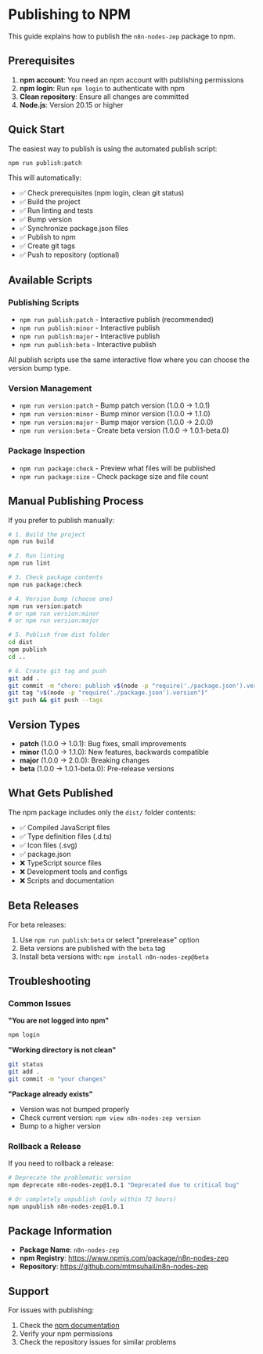 # Publishing to NPM

This guide explains how to publish the `n8n-nodes-zep` package to npm.

## Prerequisites

1. **npm account**: You need an npm account with publishing permissions
2. **npm login**: Run `npm login` to authenticate with npm
3. **Clean repository**: Ensure all changes are committed
4. **Node.js**: Version 20.15 or higher

## Quick Start

The easiest way to publish is using the automated publish script:

```bash
npm run publish:patch
```

This will automatically:
- ✅ Check prerequisites (npm login, clean git status)
- ✅ Build the project
- ✅ Run linting and tests
- ✅ Bump version
- ✅ Synchronize package.json files
- ✅ Publish to npm
- ✅ Create git tags
- ✅ Push to repository (optional)

## Available Scripts

### Publishing Scripts

- `npm run publish:patch` - Interactive publish (recommended)
- `npm run publish:minor` - Interactive publish 
- `npm run publish:major` - Interactive publish
- `npm run publish:beta` - Interactive publish

All publish scripts use the same interactive flow where you can choose the version bump type.

### Version Management

- `npm run version:patch` - Bump patch version (1.0.0 → 1.0.1)
- `npm run version:minor` - Bump minor version (1.0.0 → 1.1.0)
- `npm run version:major` - Bump major version (1.0.0 → 2.0.0)
- `npm run version:beta` - Create beta version (1.0.0 → 1.0.1-beta.0)

### Package Inspection

- `npm run package:check` - Preview what files will be published
- `npm run package:size` - Check package size and file count

## Manual Publishing Process

If you prefer to publish manually:

```bash
# 1. Build the project
npm run build

# 2. Run linting
npm run lint

# 3. Check package contents
npm run package:check

# 4. Version bump (choose one)
npm run version:patch
# or npm run version:minor
# or npm run version:major

# 5. Publish from dist folder
cd dist
npm publish
cd ..

# 6. Create git tag and push
git add .
git commit -m "chore: publish v$(node -p "require('./package.json').version")"
git tag "v$(node -p "require('./package.json').version")"
git push && git push --tags
```

## Version Types

- **patch** (1.0.0 → 1.0.1): Bug fixes, small improvements
- **minor** (1.0.0 → 1.1.0): New features, backwards compatible
- **major** (1.0.0 → 2.0.0): Breaking changes
- **beta** (1.0.0 → 1.0.1-beta.0): Pre-release versions

## What Gets Published

The npm package includes only the `dist/` folder contents:
- ✅ Compiled JavaScript files
- ✅ Type definition files (.d.ts)
- ✅ Icon files (.svg)
- ✅ package.json
- ❌ TypeScript source files
- ❌ Development tools and configs
- ❌ Scripts and documentation

## Beta Releases

For beta releases:

1. Use `npm run publish:beta` or select "prerelease" option
2. Beta versions are published with the `beta` tag
3. Install beta versions with: `npm install n8n-nodes-zep@beta`

## Troubleshooting

### Common Issues

**"You are not logged into npm"**
```bash
npm login
```

**"Working directory is not clean"**
```bash
git status
git add .
git commit -m "your changes"
```

**"Package already exists"**
- Version was not bumped properly
- Check current version: `npm view n8n-nodes-zep version`
- Bump to a higher version

### Rollback a Release

If you need to rollback a release:

```bash
# Deprecate the problematic version
npm deprecate n8n-nodes-zep@1.0.1 "Deprecated due to critical bug"

# Or completely unpublish (only within 72 hours)
npm unpublish n8n-nodes-zep@1.0.1
```

## Package Information

- **Package Name**: `n8n-nodes-zep`
- **npm Registry**: https://www.npmjs.com/package/n8n-nodes-zep
- **Repository**: https://github.com/mtmsuhail/n8n-nodes-zep

## Support

For issues with publishing:
1. Check the [npm documentation](https://docs.npmjs.com/)
2. Verify your npm permissions
3. Check the repository issues for similar problems
